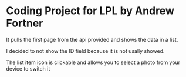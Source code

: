 # Coding Project for LPL by Andrew Fortner

It pulls the first page from the api provided and shows the data in a list.

I decided to not show the ID field because it is not usally showed.

The list item icon is clickable and allows you to select a photo from your device to switch it
